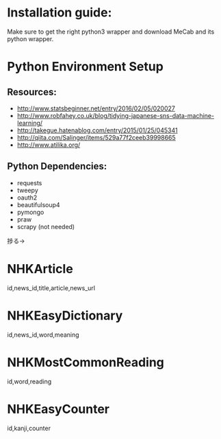 # Installation guide:
Make sure to get the right python3 wrapper and download MeCab and its python wrapper.


# Python Environment Setup


## Resources:
- http://www.statsbeginner.net/entry/2016/02/05/020027 
- http://www.robfahey.co.uk/blog/tidying-japanese-sns-data-machine-learning/
- http://takegue.hatenablog.com/entry/2015/01/25/045341
- http://qiita.com/Salinger/items/529a77f2ceeb39998665
- http://www.atilika.org/

## Python Dependencies:
- requests
- tweepy
- oauth2
- beautifulsoup4
- pymongo
- praw
- scrapy (not needed)

捗る→

# NHKArticle
id,news_id,title,article,news_url

# NHKEasyDictionary
id,news_id,word,meaning

# NHKMostCommonReading
id,word,reading

# NHKEasyCounter
id,kanji,counter